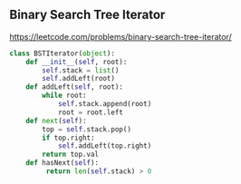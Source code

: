 ##  Binary Search Tree Iterator
https://leetcode.com/problems/binary-search-tree-iterator/
```python
class BSTIterator(object):
    def __init__(self, root):
        self.stack = list()
        self.addLeft(root)
    def addLeft(self, root):
        while root:
            self.stack.append(root)
            root = root.left   
    def next(self):
        top = self.stack.pop()
        if top.right:
            self.addLeft(top.right)
        return top.val
    def hasNext(self):
         return len(self.stack) > 0
```
